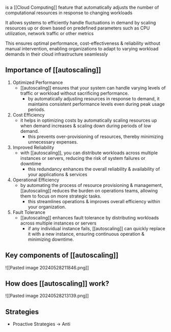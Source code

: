 is a [[Cloud Computing]] feature that automatically adjusts the number of computational resources in response to changing workloads

It allows systems to efficiently handle fluctuations in demand by scaling resources up or down based on predefined parameters such as CPU utilization, network traffic or other metrics

This ensures optimal performance, cost-effectiveness & reliability without manual intervention, enabling organizations to adapt to varying workload demands in their cloud infrastructure seamlessly
## Importance of [[autoscaling]]
1. Optimized Performance
	- [[autoscaling]] ensures that your system can handle varying levels of traffic or workload without sacrificing performance.
		- by automatically adjusting resources in response to demand, it maintains consistent performance levels even during peak usage periods.
2. Cost Efficiency
	- it helps in optimizing costs by automatically scaling resources up when demand increases & scaling down during periods of low demand.
		- this prevents over-provisioning of resources, thereby minimizing unnecessary expenses.
3. Improved Reliability
	- with [[autoscaling]], you can distribute workloads across multiple instances or servers, reducing the risk of system failures or downtime
		- this redundancy enhances the overall reliability & availability of your applications & services
4. Operational Efficiency
	- by automating the process of resource provisioning & management, [[autoscaling]] reduces the burden on operations teams, allowing them to focus on more strategic tasks.
		- this streamlines operations & improves overall efficiency within your organization.
5. Fault Tolerance
	- [[autoscaling]] enhances fault tolerance by distributing workloads across multiple instances or servers
		- if any individual instance fails, [[autoscaling]] can quickly replace it with a new instance, ensuring continuous operation & minimizing downtime.
## Key components of [[autoscaling]]
![[Pasted image 20240528211846.png]]
## How does [[autoscaling]] work?
![[Pasted image 20240528213139.png]]
## Strategies
- Proactive Strategies $\rightarrow$ Anti
